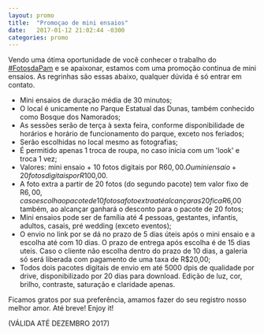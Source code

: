 ```yaml
---
layout: promo
title:  "Promoçao de mini ensaios"
date:   2017-01-12 21:02:44 -0300
categories: promo
---
```

Vendo uma ótima oportunidade de você conhecer o trabalho do <a href="https://www.facebook.com/hashtag/Fotosdapam?fref=ts" target="_blank">#FotosdaPam</a> e se apaixonar, estamos com uma promoção continua de mini ensaios. As regrinhas são essas abaixo, qualquer dúvida é só entrar em contato.

- Mini ensaios de duração média de 30 minutos;
- O local é unicamente no Parque Estatual das Dunas, também conhecido como Bosque dos Namorados;
- As sessões serão de terça à sexta feira, conforme disponibilidade de horários e horário de funcionamento do parque, exceto nos feriados;
- Serão escolhidas no local mesmo as fotografias;
- É permitido apenas 1 troca de roupa, no caso inicia com um 'look' e troca 1 vez;
- Valores: mini ensaio + 10 fotos digitais por R$60,00. Ou mini ensaio + 20 fotos digitais por R$100,00.
- A foto extra a partir de 20 fotos (do segundo pacote) tem valor fixo de R$6,00, caso escolha o pacote de 10 fotos a foto extra até alcançar as 20 fica R$6,00 também, ao alcançar ganhará o desconto para o pacote de 20 fotos;
- Mini ensaios pode ser de família até 4 pessoas, gestantes, infantis, adultos, casais, pré wedding (exceto eventos);
- O envio no link por se dá no prazo de 5 dias úteis após o mini ensaio e a escolha até com 10 dias. O prazo de entrega após escolha é de 15 dias uteis. Caso o cliente não escolha dentro do prazo de 10 dias, a galeria só será liberada com pagamento de uma taxa de R$20,00;
- Todos dois pacotes digitais de envio em até 5000 dpis de qualidade por drive, disponibilizado por 20 dias para download. Edição de luz, cor, brilho, contraste, saturação e claridade apenas.

Ficamos gratos por sua preferência, amamos fazer do seu registro nosso melhor amor. Até breve! Enjoy it!


(VÁLIDA ATÉ DEZEMBRO 2017)

